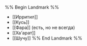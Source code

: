 %% Begin Landmark %%
- [[Ирритил]]
- [[Кусь]]
- [[Фара]] (есть, но не всегда)
- [[Ха'арат]]
- [[Шучу]]
%% End Landmark %%
